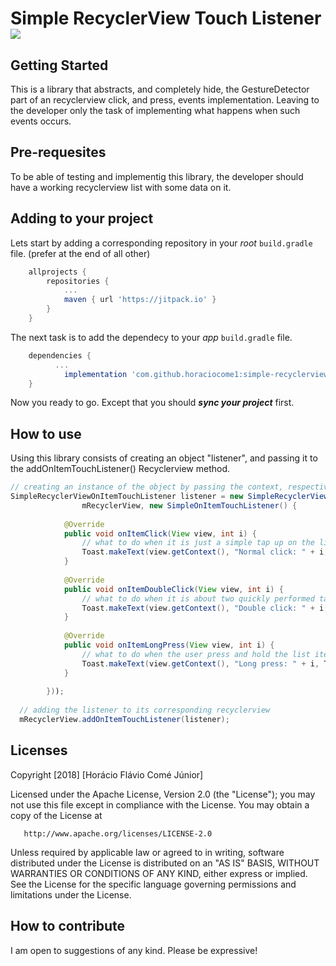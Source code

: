 # Simple RecyclerView Touch Listener [![](https://jitpack.io/v/horaciocome1/simple-recyclerview-touch-listener.svg)](https://jitpack.io/#horaciocome1/simple-recyclerview-touch-listener)
## Getting Started
This is a library that abstracts, and completely hide, the GestureDetector part of an recyclerview click, and press, events implementation. Leaving to the developer only the task of implementing what happens when such events occurs.

## Pre-requesites
To be able of testing and implementig this library, the developer should have a working recyclerview list with some data on it.

## Adding to your project
Lets start by adding a corresponding repository in your _root_ `build.gradle` file. (prefer at the end of all other)
```gradle
	allprojects {
		repositories {
			...
			maven { url 'https://jitpack.io' }
		}
	}
 ```
The next task is to add the dependecy to your _app_ `build.gradle` file.
```gradle
	dependencies {
          ...
	        implementation 'com.github.horaciocome1:simple-recyclerview-touch-listener:0.1.0'
	}
```
Now you ready to go. Except that you should _**sync your project**_ first.

## How to use
Using this library consists of creating an object "listener", and passing it to the addOnItemTouchListener() Recyclerview method.
```java
// creating an instance of the object by passing the context, respective recyclerview, and an implementation of the callbacks
SimpleRecyclerViewOnItemTouchListener listener = new SimpleRecyclerViewOnItemTouchListener(this,
                mRecyclerView, new SimpleOnItemTouchListener() {
                
            @Override
            public void onItemClick(View view, int i) {
                // what to do when it is just a simple tap up on the list item
                Toast.makeText(view.getContext(), "Normal click: " + i, Toast.LENGTH_SHORT).show();
            }
    
            @Override
            public void onItemDoubleClick(View view, int i) {
                // what to do when it is about two quickly performed taps on the list item
                Toast.makeText(view.getContext(), "Double click: " + i, Toast.LENGTH_SHORT).show();
            }
    
            @Override
            public void onItemLongPress(View view, int i) {
                // what to do when the user press and hold the list item
                Toast.makeText(view.getContext(), "Long press: " + i, Toast.LENGTH_SHORT).show();
            }
            
        }));
  
  // adding the listener to its corresponding recyclerview
  mRecyclerView.addOnItemTouchListener(listener);
```

## Licenses
   Copyright [2018] [Horácio Flávio Comé Júnior]

   Licensed under the Apache License, Version 2.0 (the "License");
   you may not use this file except in compliance with the License.
   You may obtain a copy of the License at

       http://www.apache.org/licenses/LICENSE-2.0

   Unless required by applicable law or agreed to in writing, software
   distributed under the License is distributed on an "AS IS" BASIS,
   WITHOUT WARRANTIES OR CONDITIONS OF ANY KIND, either express or implied.
   See the License for the specific language governing permissions and
   limitations under the License.

## How to contribute
I am open to suggestions of any kind.
Please be expressive!
